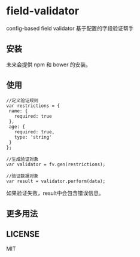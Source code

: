 # field-validator
config-based field validator 基于配置的字段验证帮手

## 安装
未来会提供 npm 和 bower 的安装。

## 使用
 ```
//定义验证规则
var restrictions = {
  name: {
    required: true
  },
  age: {
    required: true,
    type: 'string'
  }
};

//生成验证对象
var validator = fv.gen(restrictions);

//验证数据对象
var result = validator.perform(data);

```
如果验证失败，result中会包含错误信息。


## 更多用法

## LICENSE
MIT
